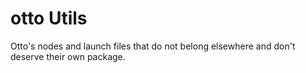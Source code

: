 # otto Utils

Otto's nodes and launch files that do not belong elsewhere and don't deserve their own package.